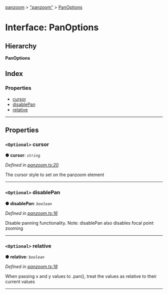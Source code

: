 [panzoom](../README.md) > ["panzoom"](../modules/_panzoom_.md) > [PanOptions](../interfaces/_panzoom_.panoptions.md)

# Interface: PanOptions

## Hierarchy

**PanOptions**

## Index

### Properties

* [cursor](_panzoom_.panoptions.md#cursor)
* [disablePan](_panzoom_.panoptions.md#disablepan)
* [relative](_panzoom_.panoptions.md#relative)

---

## Properties

<a id="cursor"></a>

### `<Optional>` cursor

**● cursor**: *`string`*

*Defined in [panzoom.ts:20](https://github.com/timmywil/panzoom/blob/ea9f617/src/panzoom.ts#L20)*

The cursor style to set on the panzoom element

___
<a id="disablepan"></a>

### `<Optional>` disablePan

**● disablePan**: *`boolean`*

*Defined in [panzoom.ts:16](https://github.com/timmywil/panzoom/blob/ea9f617/src/panzoom.ts#L16)*

Disable panning functionality. Note: disablePan also disables focal point zooming

___
<a id="relative"></a>

### `<Optional>` relative

**● relative**: *`boolean`*

*Defined in [panzoom.ts:18](https://github.com/timmywil/panzoom/blob/ea9f617/src/panzoom.ts#L18)*

When passing x and y values to .pan(), treat the values as relative to their current values

___

